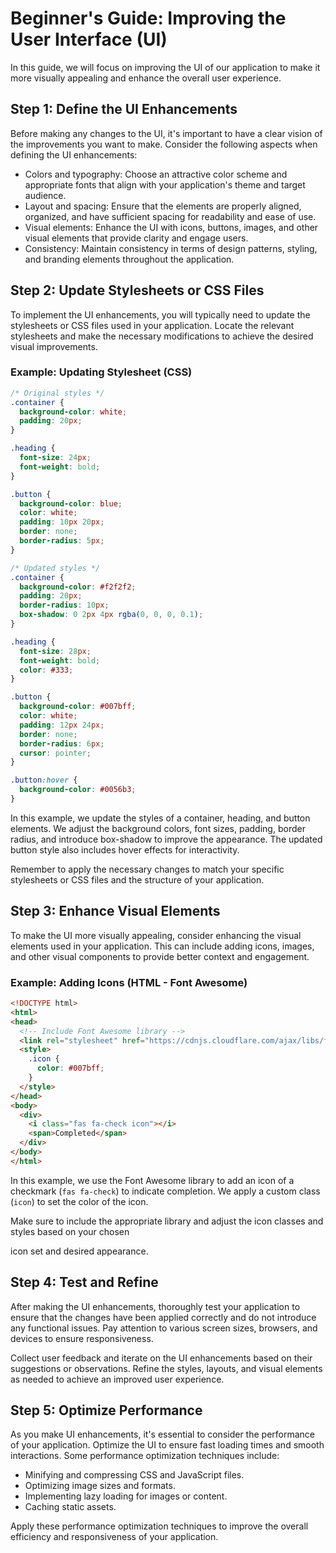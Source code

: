 # Beginner's Guide: Improving the User Interface (UI)

In this guide, we will focus on improving the UI of our application to make it more visually appealing and enhance the overall user experience.

## Step 1: Define the UI Enhancements
Before making any changes to the UI, it's important to have a clear vision of the improvements you want to make. Consider the following aspects when defining the UI enhancements:

- Colors and typography: Choose an attractive color scheme and appropriate fonts that align with your application's theme and target audience.
- Layout and spacing: Ensure that the elements are properly aligned, organized, and have sufficient spacing for readability and ease of use.
- Visual elements: Enhance the UI with icons, buttons, images, and other visual elements that provide clarity and engage users.
- Consistency: Maintain consistency in terms of design patterns, styling, and branding elements throughout the application.

## Step 2: Update Stylesheets or CSS Files
To implement the UI enhancements, you will typically need to update the stylesheets or CSS files used in your application. Locate the relevant stylesheets and make the necessary modifications to achieve the desired visual improvements.

### Example: Updating Stylesheet (CSS)

```css
/* Original styles */
.container {
  background-color: white;
  padding: 20px;
}

.heading {
  font-size: 24px;
  font-weight: bold;
}

.button {
  background-color: blue;
  color: white;
  padding: 10px 20px;
  border: none;
  border-radius: 5px;
}

/* Updated styles */
.container {
  background-color: #f2f2f2;
  padding: 20px;
  border-radius: 10px;
  box-shadow: 0 2px 4px rgba(0, 0, 0, 0.1);
}

.heading {
  font-size: 28px;
  font-weight: bold;
  color: #333;
}

.button {
  background-color: #007bff;
  color: white;
  padding: 12px 24px;
  border: none;
  border-radius: 6px;
  cursor: pointer;
}

.button:hover {
  background-color: #0056b3;
}
```

In this example, we update the styles of a container, heading, and button elements. We adjust the background colors, font sizes, padding, border radius, and introduce box-shadow to improve the appearance. The updated button style also includes hover effects for interactivity.

Remember to apply the necessary changes to match your specific stylesheets or CSS files and the structure of your application.

## Step 3: Enhance Visual Elements
To make the UI more visually appealing, consider enhancing the visual elements used in your application. This can include adding icons, images, and other visual components to provide better context and engagement.

### Example: Adding Icons (HTML - Font Awesome)

```html
<!DOCTYPE html>
<html>
<head>
  <!-- Include Font Awesome library -->
  <link rel="stylesheet" href="https://cdnjs.cloudflare.com/ajax/libs/font-awesome/5.15.3/css/all.min.css">
  <style>
    .icon {
      color: #007bff;
    }
  </style>
</head>
<body>
  <div>
    <i class="fas fa-check icon"></i>
    <span>Completed</span>
  </div>
</body>
</html>
```

In this example, we use the Font Awesome library to add an icon of a checkmark (`fas fa-check`) to indicate completion. We apply a custom class (`icon`) to set the color of the icon.

Make sure to include the appropriate library and adjust the icon classes and styles based on your chosen

 icon set and desired appearance.

## Step 4: Test and Refine
After making the UI enhancements, thoroughly test your application to ensure that the changes have been applied correctly and do not introduce any functional issues. Pay attention to various screen sizes, browsers, and devices to ensure responsiveness.

Collect user feedback and iterate on the UI enhancements based on their suggestions or observations. Refine the styles, layouts, and visual elements as needed to achieve an improved user experience.

## Step 5: Optimize Performance
As you make UI enhancements, it's essential to consider the performance of your application. Optimize the UI to ensure fast loading times and smooth interactions. Some performance optimization techniques include:

- Minifying and compressing CSS and JavaScript files.
- Optimizing image sizes and formats.
- Implementing lazy loading for images or content.
- Caching static assets.

Apply these performance optimization techniques to improve the overall efficiency and responsiveness of your application.

